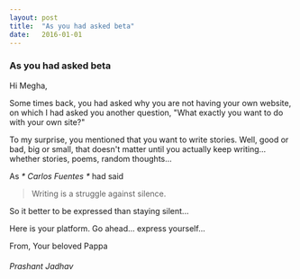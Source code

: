 ```yaml
---
layout: post
title:  "As you had asked beta"
date:   2016-01-01
---
```


### As you had asked beta

Hi Megha,

Some times back, you had asked why you are not having your own website, on which I had asked you another question, "What exactly you want to do with your own site?"

To my surprise, you mentioned that you want to write stories. Well, good or bad, big or small, that doesn't matter until you actually keep writing... whether stories, poems, random thoughts...

As _* Carlos Fuentes *_ had said

<blockquote>Writing is a struggle against silence.</blockquote>

So it better to be expressed than staying silent...

Here is your platform. Go ahead... express yourself...

From,
Your beloved Pappa

###### Prashant Jadhav
